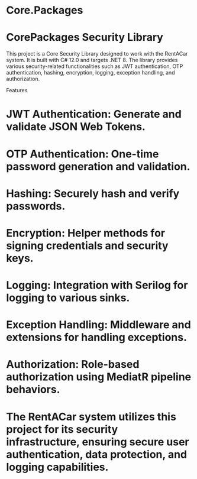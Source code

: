 # Core.Packages

# CorePackages Security Library

This project is a Core Security Library designed to work with the RentACar system. It is built with C# 12.0 and targets .NET 8. The library provides various security-related functionalities such as JWT authentication, OTP authentication, hashing, encryption, logging, exception handling, and authorization.

Features

# JWT Authentication: Generate and validate JSON Web Tokens.

# OTP Authentication: One-time password generation and validation.

# Hashing: Securely hash and verify passwords.

# Encryption: Helper methods for signing credentials and security keys.

# Logging: Integration with Serilog for logging to various sinks.

# Exception Handling: Middleware and extensions for handling exceptions.

# Authorization: Role-based authorization using MediatR pipeline behaviors.

# The RentACar system utilizes this project for its security infrastructure, ensuring secure user authentication, data protection, and logging capabilities.

